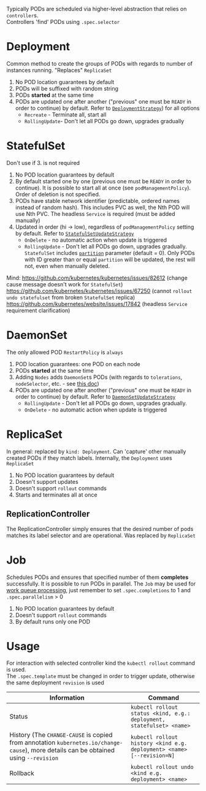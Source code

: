 Typically PODs are scheduled via higher-level abstraction that relies on `controller`s.  
Controllers 'find' PODs using `.spec.selector` 

# Deployment
Common method to create the groups of PODs with regards to number of instances running. "Replaces" `ReplicaSet`  

1. No POD location guarantees by default 
2. PODs will be suffixed with random string
3. PODs **started** at the same time 
4. PODs are updated one after another ("previous" one must be `READY` in order to continue) by default. 
   Refer to [`DeploymentStrategy`](https://kubernetes.io/docs/reference/generated/kubernetes-api/v1.17/#deploymentstrategy-v1-apps)) for all options
   - `Recreate` - Terminate all, start all
   - `RollingUpdate`-  Don't let all PODs go down, upgrades gradually

# StatefulSet
Don't use if 3. is not required

1. No POD location guarantees by default
2. By default started one by one (previous one must be `READY` in order to continue). It is possible to start all at once (see `podManagementPolicy`). Order of deletion is not specified.
3. PODs have stable network identifier (predictable, ordered names instead of random hash). This includes PVC as well, the Nth POD will use Nth PVC.
   The headless `Service` is required (must be added manually)
4. Updated in order (hi -> low), regardless of `podManagementPolicy` setting by default.
   Refer to [`StatefulSetUpdateStrategy`](https://kubernetes.io/docs/reference/generated/kubernetes-api/v1.17/#statefulsetupdatestrategy-v1-apps)
   - `OnDelete` - no automatic action when update is triggered
   - `RollingUpdate` - Don't let all PODs go down, upgrades gradually. `StatefulSet` includes [`partition`](https://kubernetes.io/docs/reference/generated/kubernetes-api/v1.17/#rollingupdatestatefulsetstrategy-v1-apps)
     parameter (default = 0). Only PODs with ID greater than or equal `partition` will be updated, the rest will not, even when manually deleted.

Mind:
https://github.com/kubernetes/kubernetes/issues/82612 (change cause message doesn't work for `StatefulSet`)  
https://github.com/kubernetes/kubernetes/issues/67250 (cannot `rollout undo statefulset` from broken `StatefulSet` replica)  
https://github.com/kubernetes/website/issues/17842 (headless `Service` requirement clarification)

# DaemonSet
The only allowed POD `RestartPolicy` is `always` 

1. POD location guarantees: one POD on each node
2. PODs **started** at the same time
3. Adding `Nodes` adds `DaemonSet`s PODs (with regards to `tolerations`, `nodeSelector`, etc. - see [this doc](https://kubernetes.io/docs/concepts/workloads/controllers/daemonset/#taints-and-tolerations))
4. PODs are updated one after another ("previous" one must be `READY` in order to continue) by default.
   Refer to [`DaemonSetUpdateStrategy`](https://kubernetes.io/docs/reference/generated/kubernetes-api/v1.17/#daemonsetupdatestrategy-v1-apps)
   - `RollingUpdate` - Don't let all PODs go down, upgrades gradually.
   - `OnDelete` - no automatic action when update is triggered
     
# ReplicaSet
In general: replaced by `kind: Deployment`. Can 'capture' other manually created PODs if they match labels.
Internally, the `Deployment` uses `ReplicaSet`

1. No POD location guarantees by default
2. Doesn't support updates
3. Doesn't support `rollout` commands
4. Starts and terminates all at once

## ReplicationController
The ReplicationController simply ensures that the desired number of pods matches its label selector and are operational.
Was replaced by `ReplicaSet`

# Job
Schedules PODs and ensures that specified number of them **completes** successfully.
It is possible to run PODs in parallel.
The `Job` may be used for [work queue processing](https://kubernetes.io/docs/tasks/job/fine-parallel-processing-work-queue/),
just remember to set `.spec.completions` to 1 and `.spec.parallelism` > 0 

1. No POD location guarantees by default
2. Doesn't support `rollout` commands
3. By default runs only one POD

# Usage
For interaction with selected controller kind the `kubectl rollout` command is used.  
The `.spec.template` must be changed in order to trigger update, otherwise the same deployment `revision` is used

| Information | Command |
|-|-| 
|Status | `kubectl rollout status <kind, e.g.: deployment, statefulset> <name>` |  
|History (The `CHANGE-CAUSE` is copied from annotation `kubernetes.io/change-cause`), more details can be obtained using `--revision`|`kubectl rollout history <kind e.g. deployment> <name> [--revision=N]`|
|Rollback|`kubectl rollout undo <kind e.g. deployment> <name>`|
